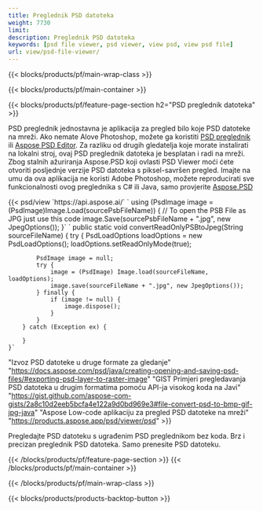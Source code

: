 ```yaml
---
title: Preglednik PSD datoteka
weight: 7730
limit: 
description: Preglednik PSD datoteka
keywords: [psd file viewer, psd viewer, view psd, view psd file]
url: view/psd-file-viewer/
---
```


{{< blocks/products/pf/main-wrap-class >}}

{{< blocks/products/pf/main-container >}}

{{< blocks/products/pf/feature-page-section h2="PSD preglednik datoteka" >}}
<p>PSD preglednik jednostavna je aplikacija za pregled bilo koje PSD datoteke na mreži. Ako nemate Alove Photoshop, možete ga koristiti <a href="/psd/view/psd-file-viewer">PSD preglednik</a> ili <a href="https://products.aspose.app/psd/editor">Aspose PSD Editor</a>. Za razliku od drugih gledatelja koje morate instalirati na lokalni stroj, ovaj PSD preglednik datoteka je besplatan i radi na mreži. Zbog stalnih ažuriranja Aspose.PSD koji ovlasti PSD Viewer moći ćete otvoriti posljednje verzije PSD datoteka s piksel-savršen pregled. Imajte na umu da ova aplikacija ne koristi Adobe Photoshop, možete reproducirati sve funkcionalnosti ovog preglednika s C# ili Java, samo provjerite <a href="https://products.aspose.com/psd">Aspose.PSD</a></p>
{{< psd/view `https://api.aspose.ai/` 
`    using (PsdImage image = (PsdImage)Image.Load(sourcePsbFileName))
    {
	    // To open the PSB File as JPG just use this code
        image.Save(sourcePsbFileName + ".jpg",  new JpegOptions());
    }` `    public static void convertReadOnlyPSBtoJpeg(String sourceFileName) {
        try {
            PsdLoadOptions loadOptions = new PsdLoadOptions();
            loadOptions.setReadOnlyMode(true);
            
            PsdImage image = null;
            try {
                image = (PsdImage) Image.load(sourceFileName, loadOptions);
                image.save(sourceFileName + ".jpg", new JpegOptions());
            } finally {
                if (image != null) {
                    image.dispose();
                }
            }
        } catch (Exception ex) {

        }
    }` 
"Izvoz PSD datoteke u druge formate za gledanje" "https://docs.aspose.com/psd/java/creating-opening-and-saving-psd-files/#exporting-psd-layer-to-raster-image" 
"GIST Primjeri pregledavanja PSD datoteka u drugim formatima pomoću API-ja visokog koda na Javi" "https://gist.github.com/aspose-com-gists/2a8c10d2eeb5bcfa4e122a9d0bd969e3#file-convert-psd-to-bmp-gif-jpg-java" 
"Aspose Low-code aplikaciju za pregled PSD datoteke na mreži" "https://products.aspose.app/psd/viewer/psd" >}}
<p>Pregledajte PSD datoteku s ugrađenim PSD preglednikom bez koda. Brz i precizan preglednik PSD datoteka. Samo prenesite PSD datoteku.</p>
{{< /blocks/products/pf/feature-page-section >}}
{{< /blocks/products/pf/main-container >}}


{{< /blocks/products/pf/main-wrap-class >}}

{{< blocks/products/products-backtop-button >}}

